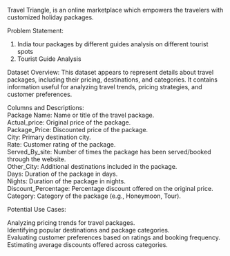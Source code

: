 Travel Triangle, is an online marketplace which empowers the travelers with customized holiday packages.

Problem Statement:
1) India tour packages by different guides analysis on different tourist spots 
2) Tourist Guide Analysis


Dataset Overview: This dataset appears to represent details about travel packages, including their pricing, destinations, and categories. It contains information useful for analyzing travel trends, pricing strategies, and customer preferences.<br>

Columns and Descriptions:<br>
Package Name: Name or title of the travel package. <br>
Actual_price: Original price of the package.<br>
Package_Price: Discounted price of the package.<br>
City: Primary destination city.<br>
Rate: Customer rating of the package.<br>
Served_By_site: Number of times the package has been served/booked through the website.<br>
Other_City: Additional destinations included in the package.<br>
Days: Duration of the package in days.<br>
Nights: Duration of the package in nights.<br>
Discount_Percentage: Percentage discount offered on the original price.<br>
Category: Category of the package (e.g., Honeymoon, Tour).<br>

Potential Use Cases:<br>

Analyzing pricing trends for travel packages.<br>
Identifying popular destinations and package categories.<br>
Evaluating customer preferences based on ratings and booking frequency.<br>
Estimating average discounts offered across categories.<br>
